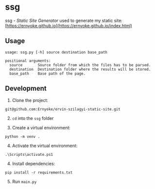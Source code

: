 # ssg

ssg - *Static Site Generator* used to generate my static site: [https://ernyoke.github.io](https://ernyoke.github.io/index.html)

## Usage

```shell
usage: ssg.py [-h] source destination base_path

positional arguments:
  source       Source folder from which the files has to be parsed.
  destination  Destination folder where the results will be stored.
  base_path    Base path of the page.
```

## Development

1. Clone the project:
   
```shell
git@github.com:Ernyoke/ervin-szilagyi-static-site.git
```

2. `cd` into the `ssg` folder
   
3. Create a virtual environment:

```shell
python -m venv .
```

4. Activate the virtual environment:

```shell
.\Scripts\activate.ps1
```

4. Install dependencies:

```shell
pip install -r requirements.txt
```

5. Run `main.py`
